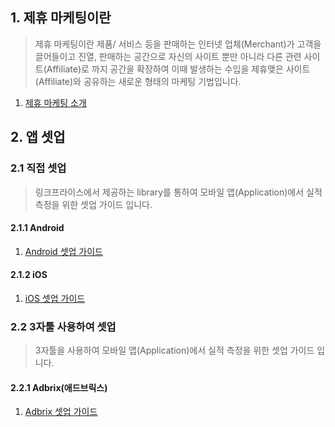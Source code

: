 ## 1. 제휴 마케팅이란

> 제휴 마케팅이란 제품/ 서비스 등을 판매하는 인터넷 업체(Merchant)가 고객을 끌어들이고 진열, 판매하는 공간으로 자신의 사이트 뿐만 아니라 다른 관련 사이트(Affiliate)로 까지 공간을 확장하여 
> 이때 발생하는 수입을 제휴맺은 사이트(Affiliate)와 공유하는 새로운 형태의 마케팅 기법입니다. 

1. [제휴 마케팅 소개](https://helpdesk.linkprice.com/pages/merchant-faq-introduce)

## 2. 앱 셋업

### 2.1 직접 셋업

> 링크프라이스에서 제공하는 library를 통하여 모바일 앱(Application)에서 실적 측정을 위한 셋업 가이드 입니다.

#### 2.1.1 Android

1. [Android 셋업 가이드](https://github.com/linkprice/MerchantSetup/tree/master/App/Linkprice_Android)

#### 2.1.2 iOS

1. [iOS 셋업 가이드](https://github.com/linkprice/MerchantSetup/tree/master/App/Linkprice_iOS)

### 2.2 3자툴 사용하여 셋업

> 3자툴을 사용하여 모바일 앱(Application)에서 실적 측정을 위한 셋업 가이드 입니다.

#### 2.2.1 Adbrix(애드브릭스)

1. [Adbrix 셋업 가이드](https://github.com/linkprice/MerchantSetup/tree/master/App/Adbix)
